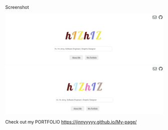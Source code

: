 Screenshot

![home](images/website.jpg)
![main](images/mainpage.jpg)



Check out my PORTFOLIO 
https://jinnyyyyy.github.io/My-page/


